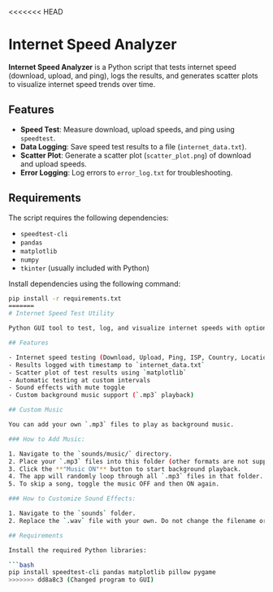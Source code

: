 <<<<<<< HEAD
# Internet Speed Analyzer

**Internet Speed Analyzer** is a Python script that tests internet speed (download, upload, and ping), logs the results, and generates scatter plots to visualize internet speed trends over time.

## Features

- **Speed Test**: Measure download, upload speeds, and ping using `speedtest`.
- **Data Logging**: Save speed test results to a file (`internet_data.txt`).
- **Scatter Plot**: Generate a scatter plot (`scatter_plot.png`) of download and upload speeds.
- **Error Logging**: Log errors to `error_log.txt` for troubleshooting.

## Requirements

The script requires the following dependencies:
- `speedtest-cli`
- `pandas`
- `matplotlib`
- `numpy`
- `tkinter` (usually included with Python)

Install dependencies using the following command:
```bash
pip install -r requirements.txt
=======
# Internet Speed Test Utility

Python GUI tool to test, log, and visualize internet speeds with optional background music.

## Features

- Internet speed testing (Download, Upload, Ping, ISP, Country, Location)
- Results logged with timestamp to `internet_data.txt`
- Scatter plot of test results using `matplotlib`
- Automatic testing at custom intervals
- Sound effects with mute toggle
- Custom background music support (`.mp3` playback)

## Custom Music

You can add your own `.mp3` files to play as background music.

### How to Add Music:

1. Navigate to the `sounds/music/` directory.
2. Place your `.mp3` files into this folder (other formats are not supported).
3. Click the **"Music ON"** button to start background playback.
4. The app will randomly loop through all `.mp3` files in that folder.
5. To skip a song, toggle the music OFF and then ON again.

### How to Customize Sound Effects:

1. Navigate to the `sounds` folder.
2. Replace the `.wav` file with your own. Do not change the filename or file format!

## Requirements

Install the required Python libraries:

```bash
pip install speedtest-cli pandas matplotlib pillow pygame
>>>>>>> dd8a8c3 (Changed program to GUI)
